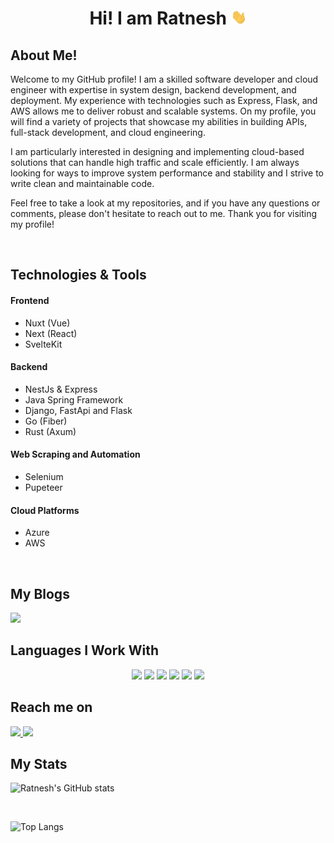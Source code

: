 <h1 align="center"> 
Hi! I am Ratnesh 
<img src="./static/wave.gif" width=25px /> 
</h1>


## About Me!

Welcome to my GitHub profile! I am a skilled software developer and cloud engineer with expertise in system design, backend development, and deployment. My experience with technologies such as Express, Flask, and AWS allows me to deliver robust and scalable systems. On my profile, you will find a variety of projects that showcase my abilities in building APIs, full-stack development, and cloud engineering.

I am particularly interested in designing and implementing cloud-based solutions that can handle high traffic and scale efficiently. I am always looking for ways to improve system performance and stability and I strive to write clean and maintainable code.

Feel free to take a look at my repositories, and if you have any questions or comments, please don't hesitate to reach out to me. Thank you for visiting my profile!

<br>

## Technologies & Tools

#### Frontend
- Nuxt (Vue)
- Next (React)
- SvelteKit

#### Backend
- NestJs & Express
- Java Spring Framework
- Django, FastApi and Flask
- Go (Fiber)
- Rust (Axum)

#### Web Scraping and Automation
- Selenium
- Pupeteer

#### Cloud Platforms
- Azure
- AWS

<br>

## My Blogs

<a href="https://dev.to/ratneshjain40">
<img src="https://img.shields.io/badge/dev.to-0A0A0A?style=for-the-badge&logo=dev.to&logoColor=white" />
</a>

<br>

## Languages I Work With

<p align="center">
    <img src="https://img.shields.io/badge/c++-%2300599C.svg?style=for-the-badge&logo=c%2B%2B&logoColor=white">
    <img src="https://img.shields.io/badge/python%20-%2314354C.svg?&style=for-the-badge&logo=python&logoColor=white">
    <img src="https://img.shields.io/badge/java-%23ED8B00.svg?style=for-the-badge&logo=java&logoColor=white">
    <img src="https://img.shields.io/badge/javascript%20-%23F7DF1E.svg?&style=for-the-badge&logo=javascript&logoColor=white">
    <img src="https://img.shields.io/badge/go-%2300ADD8.svg?style=for-the-badge&logo=go&logoColor=white">
    <img src="https://img.shields.io/badge/rust-%23000000.svg?style=for-the-badge&logo=rust&logoColor=white">
</p>

## Reach me on

<a href="https://www.linkedin.com/in/ratnesh-jain/">
<img src="https://img.shields.io/badge/LinkedIn-0077B5?style=for-the-badge&logo=linkedin&logoColor=white" />
</a>

<a href="https://github.com/ratneshjain40">
<img src="https://img.shields.io/badge/GitHub-100000?style=for-the-badge&logo=github&logoColor=white" />
</a>

<br>

## My Stats

![Ratnesh's GitHub stats](https://github-readme-stats.vercel.app/api?username=ratneshjain40&show_icons=true)

<br>

![Top Langs](https://github-readme-stats.vercel.app/api/top-langs/?username=ratneshjain40&layout=compact)
